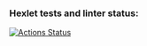 ### Hexlet tests and linter status:
[![Actions Status](https://github.com/alte0/php-project-48/actions/workflows/hexlet-check.yml/badge.svg)](https://github.com/alte0/php-project-48/actions)